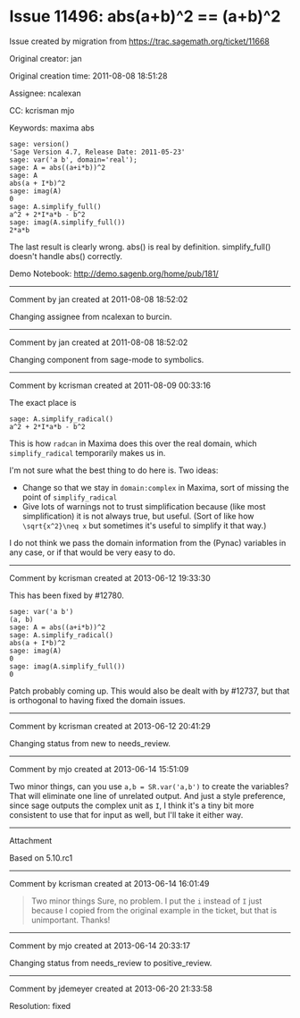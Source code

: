 # Issue 11496: abs(a+b)^2 == (a+b)^2

Issue created by migration from https://trac.sagemath.org/ticket/11668

Original creator: jan

Original creation time: 2011-08-08 18:51:28

Assignee: ncalexan

CC:  kcrisman mjo

Keywords: maxima abs


```
sage: version()
'Sage Version 4.7, Release Date: 2011-05-23'
sage: var('a b', domain='real');
sage: A = abs((a+i*b))^2
sage: A
abs(a + I*b)^2
sage: imag(A)
0
sage: A.simplify_full()
a^2 + 2*I*a*b - b^2
sage: imag(A.simplify_full())
2*a*b
```


The last result is clearly wrong. abs() is real by definition. simplify_full() doesn't handle abs() correctly.

Demo Notebook: http://demo.sagenb.org/home/pub/181/


---

Comment by jan created at 2011-08-08 18:52:02

Changing assignee from ncalexan to burcin.


---

Comment by jan created at 2011-08-08 18:52:02

Changing component from sage-mode to symbolics.


---

Comment by kcrisman created at 2011-08-09 00:33:16

The exact place is 

```
sage: A.simplify_radical()
a^2 + 2*I*a*b - b^2
```

This is how `radcan` in Maxima does this over the real domain, which `simplify_radical` temporarily makes us in.  

I'm not sure what the best thing to do here is.  Two ideas:
 * Change so that we stay in `domain:complex` in Maxima, sort of missing the point of `simplify_radical`
 * Give lots of warnings not to trust simplification because (like most simplification) it is not always true, but useful.  (Sort of like how `\sqrt{x^2}\neq x` but sometimes it's useful to simplify it that way.)

I do not think we pass the domain information from the (Pynac) variables in any case, or if that would be very easy to do.


---

Comment by kcrisman created at 2013-06-12 19:33:30

This has been fixed by #12780.

```
sage: var('a b')
(a, b)
sage: A = abs((a+i*b))^2
sage: A.simplify_radical()
abs(a + I*b)^2
sage: imag(A)
0
sage: imag(A.simplify_full())
0
```

Patch probably coming up.  This would also be dealt with by #12737, but that is orthogonal to having fixed the domain issues.


---

Comment by kcrisman created at 2013-06-12 20:41:29

Changing status from new to needs_review.


---

Comment by mjo created at 2013-06-14 15:51:09

Two minor things, can you use `a,b = SR.var('a,b')` to create the variables? That will eliminate one line of unrelated output. And just a style preference, since sage outputs the complex unit as `I`, I think it's a tiny bit more consistent to use that for input as well, but I'll take it either way.


---

Attachment

Based on 5.10.rc1


---

Comment by kcrisman created at 2013-06-14 16:01:49

> Two minor things
Sure, no problem.  I put the `i` instead of `I` just because I copied from the original example in the ticket, but that is unimportant.  Thanks!


---

Comment by mjo created at 2013-06-14 20:33:17

Changing status from needs_review to positive_review.


---

Comment by jdemeyer created at 2013-06-20 21:33:58

Resolution: fixed
